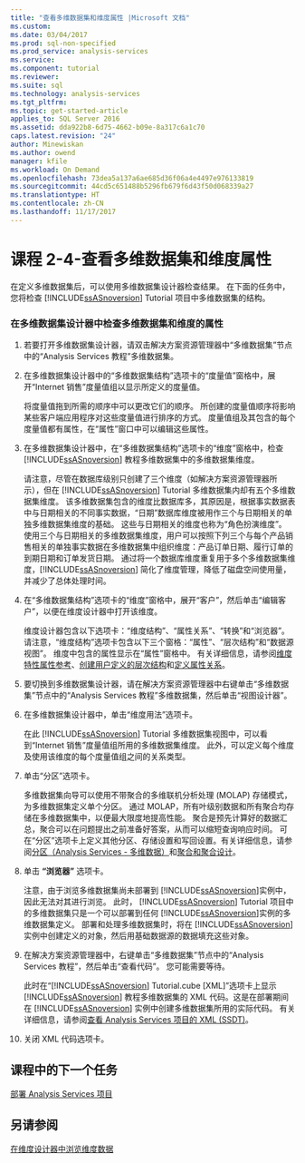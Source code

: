 ```yaml
---
title: "查看多维数据集和维度属性 |Microsoft 文档"
ms.custom: 
ms.date: 03/04/2017
ms.prod: sql-non-specified
ms.prod_service: analysis-services
ms.service: 
ms.component: tutorial
ms.reviewer: 
ms.suite: sql
ms.technology: analysis-services
ms.tgt_pltfrm: 
ms.topic: get-started-article
applies_to: SQL Server 2016
ms.assetid: dda922b8-6d75-4662-b09e-8a317c6a1c70
caps.latest.revision: "24"
author: Minewiskan
ms.author: owend
manager: kfile
ms.workload: On Demand
ms.openlocfilehash: 73dea5a137a6ae685d36f06a4e4497e976133819
ms.sourcegitcommit: 44cd5c651488b5296fb679f6d43f50d068339a27
ms.translationtype: HT
ms.contentlocale: zh-CN
ms.lasthandoff: 11/17/2017
---
```

# <a name="lesson-2-4---reviewing-cube-and-dimension-properties"></a>课程 2-4-查看多维数据集和维度属性
在定义多维数据集后，可以使用多维数据集设计器检查结果。 在下面的任务中，您将检查 [!INCLUDE[ssASnoversion](../includes/ssasnoversion-md.md)] Tutorial 项目中多维数据集的结构。  
  
### <a name="to-review-cube-and-dimension-properties-in-cube-designer"></a>在多维数据集设计器中检查多维数据集和维度的属性  
  
1.  若要打开多维数据集设计器，请双击解决方案资源管理器中“多维数据集”节点中的“Analysis Services 教程”多维数据集。  
  
2.  在多维数据集设计器中的“多维数据集结构”选项卡的“度量值”窗格中，展开“Internet 销售”度量值组以显示所定义的度量值。  
  
    将度量值拖到所需的顺序中可以更改它们的顺序。 所创建的度量值顺序将影响某些客户端应用程序对这些度量值进行排序的方式。 度量值组及其包含的每个度量值都有属性，在“属性”窗口中可以编辑这些属性。  
  
3.  在多维数据集设计器中，在“多维数据集结构”选项卡的“维度”窗格中，检查 [!INCLUDE[ssASnoversion](../includes/ssasnoversion-md.md)] 教程多维数据集中的多维数据集维度。  
  
    请注意，尽管在数据库级别只创建了三个维度（如解决方案资源管理器所示），但在 [!INCLUDE[ssASnoversion](../includes/ssasnoversion-md.md)] Tutorial 多维数据集内却有五个多维数据集维度。 该多维数据集包含的维度比数据库多，其原因是，根据事实数据表中与日期相关的不同事实数据，“日期”数据库维度被用作三个与日期相关的单独多维数据集维度的基础。 这些与日期相关的维度也称为“角色扮演维度”。 使用三个与日期相关的多维数据集维度，用户可以按照下列三个与每个产品销售相关的单独事实数据在多维数据集中组织维度：产品订单日期、履行订单的到期日期和订单发货日期。 通过将一个数据库维度重复用于多个多维数据集维度，[!INCLUDE[ssASnoversion](../includes/ssasnoversion-md.md)] 简化了维度管理，降低了磁盘空间使用量，并减少了总体处理时间。  
  
4.  在“多维数据集结构”选项卡的“维度”窗格中，展开“客户”，然后单击“编辑客户”，以便在维度设计器中打开该维度。  
  
    维度设计器包含以下选项卡：“维度结构”、“属性关系”、“转换”和“浏览器”。 请注意，“维度结构”选项卡包含以下三个窗格：“属性”、“层次结构”和“数据源视图”。 维度中包含的属性显示在“属性”窗格中。 有关详细信息，请参阅[维度特性属性参考](../analysis-services/multidimensional-models/dimension-attribute-properties-reference.md)、[创建用户定义的层次结构](../analysis-services/multidimensional-models/user-defined-hierarchies-create.md)和[定义属性关系](../analysis-services/multidimensional-models/attribute-relationships-define.md)。  
  
5.  要切换到多维数据集设计器，请在解决方案资源管理器中右键单击“多维数据集”节点中的“Analysis Services 教程”多维数据集，然后单击“视图设计器”。  
  
6.  在多维数据集设计器中，单击“维度用法”选项卡。  
  
    在此 [!INCLUDE[ssASnoversion](../includes/ssasnoversion-md.md)] Tutorial 多维数据集视图中，可以看到“Internet 销售”度量值组所用的多维数据集维度。 此外，可以定义每个维度及使用该维度的每个度量值组之间的关系类型。  
  
7.  单击“分区”选项卡。  
  
    多维数据集向导可以使用不带聚合的多维联机分析处理 (MOLAP) 存储模式，为多维数据集定义单个分区。 通过 MOLAP，所有叶级别数据和所有聚合均存储在多维数据集中，以便最大限度地提高性能。 聚合是预先计算好的数据汇总，聚合可以在问题提出之前准备好答案，从而可以缩短查询响应时间。 可在“分区”选项卡上定义其他分区、存储设置和写回设置。有关详细信息，请参阅[分区（Analysis Services - 多维数据）](../analysis-services/multidimensional-models-olap-logical-cube-objects/partitions-analysis-services-multidimensional-data.md)和[聚合和聚合设计](../analysis-services/multidimensional-models-olap-logical-cube-objects/aggregations-and-aggregation-designs.md)。  
  
8.  单击 **“浏览器”** 选项卡。  
  
    注意，由于浏览多维数据集尚未部署到 [!INCLUDE[ssASnoversion](../includes/ssasnoversion-md.md)]实例中，因此无法对其进行浏览。 此时， [!INCLUDE[ssASnoversion](../includes/ssasnoversion-md.md)] Tutorial 项目中的多维数据集只是一个可以部署到任何 [!INCLUDE[ssASnoversion](../includes/ssasnoversion-md.md)]实例的多维数据集定义。 部署和处理多维数据集时，将在 [!INCLUDE[ssASnoversion](../includes/ssasnoversion-md.md)] 实例中创建定义的对象，然后用基础数据源的数据填充这些对象。  
  
9. 在解决方案资源管理器中，右键单击“多维数据集”节点中的“Analysis Services 教程”，然后单击“查看代码”。 您可能需要等待。  
  
    此时在“[!INCLUDE[ssASnoversion](../includes/ssasnoversion-md.md)] Tutorial.cube [XML]”选项卡上显示 [!INCLUDE[ssASnoversion](../includes/ssasnoversion-md.md)] 教程多维数据集的 XML 代码。这是在部署期间在 [!INCLUDE[ssASnoversion](../includes/ssasnoversion-md.md)] 实例中创建多维数据集所用的实际代码。 有关详细信息，请参阅[查看 Analysis Services 项目的 XML (SSDT)](../analysis-services/multidimensional-models/view-the-xml-for-an-analysis-services-project-ssdt.md)。  
  
10. 关闭 XML 代码选项卡。  
  
## <a name="next-task-in-lesson"></a>课程中的下一个任务  
[部署 Analysis Services 项目](../analysis-services/lesson-2-5-deploying-an-analysis-services-project.md)  
  
## <a name="see-also"></a>另请参阅  
[在维度设计器中浏览维度数据](../analysis-services/multidimensional-models/database-dimensions-browse-dimension-data-in-dimension-designer.md)  
  
  
  
